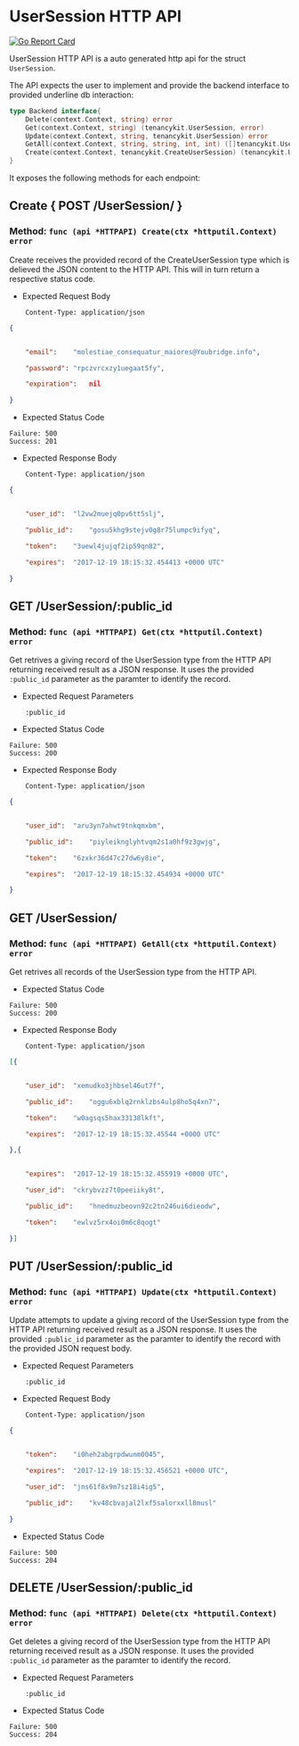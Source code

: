 UserSession HTTP API 
===============================

[![Go Report Card](https://goreportcard.com/badge/github.com/gokit/tenancykit/api/usersessionapi)](https://goreportcard.com/report/github.com/gokit/tenancykit/api/usersessionapi)

UserSession HTTP API is a auto generated http api for the struct `UserSession`.

The API expects the user to implement and provide the backend interface to provided underline db interaction:

```go
type Backend interface{
    Delete(context.Context, string) error
    Get(context.Context, string) (tenancykit.UserSession, error)
    Update(context.Context, string, tenancykit.UserSession) error
    GetAll(context.Context, string, string, int, int) ([]tenancykit.UserSession, int, error)
    Create(context.Context, tenancykit.CreateUserSession) (tenancykit.UserSession, error)
}
```

It exposes the following methods for each endpoint:

## Create { POST /UserSession/ }
### Method: `func (api *HTTPAPI) Create(ctx *httputil.Context) error`

Create receives the provided record of the CreateUserSession type which is delieved the 
JSON content to the HTTP API. This will in turn return a respective status code.

- Expected Request Body

```http
    Content-Type: application/json
```

```json
{


    "email":	"molestiae_consequatur_maiores@Youbridge.info",

    "password":	"rpczvrcxzy1uegaat5fy",

    "expiration":	nil

}
```

- Expected Status Code

```
Failure: 500
Success: 201
```

- Expected Response Body

```http
    Content-Type: application/json
```

```json
{


    "user_id":	"l2vw2muejq0pv6tt5slj",

    "public_id":	"gosu5khg9stejv0g8r75lumpc9ifyq",

    "token":	"3uewl4jujqf2ip59qn82",

    "expires":	"2017-12-19 18:15:32.454413 +0000 UTC"

}
```

## GET /UserSession/:public_id
### Method: `func (api *HTTPAPI) Get(ctx *httputil.Context) error`

Get retrives a giving record of the UserSession type from the HTTP API returning received result as a JSON
response. It uses the provided `:public_id` parameter as the paramter to identify the record.

- Expected Request Parameters

```
    :public_id
```

- Expected Status Code

```
Failure: 500
Success: 200
```

- Expected Response Body

```http
    Content-Type: application/json
```

```json
{


    "user_id":	"aru3yn7ahwt9tnkqmxbm",

    "public_id":	"piyleiknglyhtvqm2s1a0hf9z3gwjg",

    "token":	"6zxkr36d47c27dw6y8ie",

    "expires":	"2017-12-19 18:15:32.454934 +0000 UTC"

}
```

## GET /UserSession/
### Method: `func (api *HTTPAPI) GetAll(ctx *httputil.Context) error`

Get retrives all records of the UserSession type from the HTTP API.

- Expected Status Code

```
Failure: 500
Success: 200
```

- Expected Response Body

```http
    Content-Type: application/json
```

```json
[{


    "user_id":	"xemudko3jhbsel46ut7f",

    "public_id":	"oggu6xblq2rnklzbs4ulp8ho5q4xn7",

    "token":	"w0agsqs5hax33138lkft",

    "expires":	"2017-12-19 18:15:32.45544 +0000 UTC"

},{


    "expires":	"2017-12-19 18:15:32.455919 +0000 UTC",

    "user_id":	"ckrybvzz7t0peeiiky8t",

    "public_id":	"hnedmuzbeovn92c2tn246ui6dieodw",

    "token":	"ewlvz5rx4oi0m6c8qogt"

}]
```

## PUT /UserSession/:public_id
### Method: `func (api *HTTPAPI) Update(ctx *httputil.Context) error`

Update attempts to update a giving record of the UserSession type from the HTTP API returning received result as a JSON
response. It uses the provided `:public_id` parameter as the paramter to identify the record with the provided JSON request body.

- Expected Request Parameters

```
    :public_id
```

- Expected Request Body

```http
    Content-Type: application/json
```

```json
{


    "token":	"i0heh2abgrpdwunm0045",

    "expires":	"2017-12-19 18:15:32.456521 +0000 UTC",

    "user_id":	"jns61f8x9m7sz18i4ig5",

    "public_id":	"kv48cbvajal2lxf5salorxxll8musl"

}
```

- Expected Status Code

```
Failure: 500
Success: 204
```

## DELETE /UserSession/:public_id
### Method: `func (api *HTTPAPI) Delete(ctx *httputil.Context) error`

Get deletes a giving record of the UserSession type from the HTTP API returning received result as a JSON
response. It uses the provided `:public_id` parameter as the paramter to identify the record.

- Expected Request Parameters

```
    :public_id
```

- Expected Status Code

```
Failure: 500
Success: 204
```

